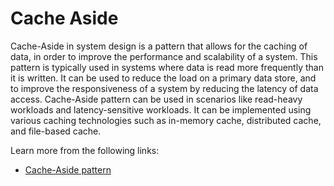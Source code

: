 # Cache Aside

Cache-Aside in system design is a pattern that allows for the caching of data, in order to improve the performance and scalability of a system. This pattern is typically used in systems where data is read more frequently than it is written. It can be used to reduce the load on a primary data store, and to improve the responsiveness of a system by reducing the latency of data access. Cache-Aside pattern can be used in scenarios like read-heavy workloads and latency-sensitive workloads. It can be implemented using various caching technologies such as in-memory cache, distributed cache, and file-based cache.

Learn more from the following links:

- [Cache-Aside pattern](https://learn.microsoft.com/en-us/azure/architecture/patterns/cache-aside)
